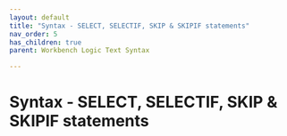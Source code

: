 ```yaml
---
layout: default
title: "Syntax - SELECT, SELECTIF, SKIP & SKIPIF statements"
nav_order: 5
has_children: true
parent: Workbench Logic Text Syntax

---
```

# Syntax - SELECT, SELECTIF, SKIP & SKIPIF statements
  
